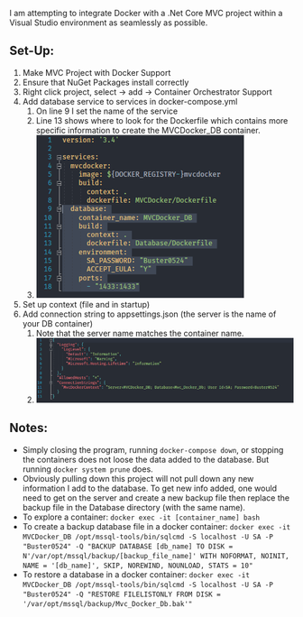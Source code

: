 I am attempting to integrate Docker with a .Net Core MVC project within a Visual Studio environment as seamlessly as possible.

## Set-Up:
1. Make MVC Project with Docker Support
1. Ensure that NuGet Packages install correctly
1. Right click project, select -> add -> Container Orchestrator Support
1. Add database service to services in docker-compose.yml
   1. On line 9 I set the name of the service
   1. Line 13 shows where to look for the Dockerfile which contains more specific information to create the MVCDocker_DB container.
   1. ![Database Service](https://github.com/Aoshua/MVCDocker/blob/master/images/database_service.png)
1. Set up context (file and in startup)
1. Add connection string to appsettings.json (the server is the name of your DB container)
   1. Note that the server name matches the container name.
   1. ![Connection String](https://github.com/Aoshua/MVCDocker/blob/master/images/connection_string.png)

## Notes:
- Simply closing the program, running `docker-compose down`, or stopping the containers does not loose the data added to the database. But running `docker system prune` does.
- Obviously pulling down this project will not pull down any new information I add to the database. To get new info added, one would need to get on the server and create a new backup file then replace the backup file in the Database directory (with the same name).
- To explore a container: `docker exec -it [container_name] bash`
- To create a backup database file in a docker container: `docker exec -it MVCDocker_DB /opt/mssql-tools/bin/sqlcmd -S localhost -U SA -P "Buster0524" -Q "BACKUP DATABASE [db_name] TO DISK =  N'/var/opt/mssql/backup/[backup_file_name]' WITH NOFORMAT, NOINIT, NAME = '[db_name]', SKIP, NOREWIND, NOUNLOAD, STATS = 10"`
- To restore a database in a docker container: `docker exec -it MVCDocker_DB /opt/mssql-tools/bin/sqlcmd -S localhost -U SA -P "Buster0524" -Q "RESTORE FILELISTONLY FROM DISK = '/var/opt/mssql/backup/Mvc_Docker_Db.bak'"`
